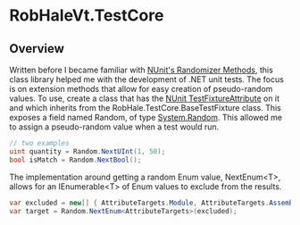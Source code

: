 # RobHaleVt.TestCore
## Overview
Written before I became familiar with [NUnit's Randomizer Methods](https://docs.nunit.org/articles/nunit/writing-tests/Randomizer-Methods.html), this class library helped me with the development of .NET unit tests. The focus is on extension methods that allow for easy creation of pseudo-random values. To use, create a class that has the [NUnit TestFixtureAttribute](https://docs.nunit.org/articles/nunit/writing-tests/attributes/testfixture.html) on it and which inherits from the RobHale.TestCore.BaseTestFixture class. This exposes a field named Random, of type [System.Random](https://docs.microsoft.com/en-us/dotnet/api/system.random?view=netcore-2.0). This allowed me to assign a pseudo-random value when a test would run.

```csharp
// two examples
uint quantity = Random.NextUInt(1, 50);
bool isMatch = Random.NextBool();
```

The implementation around getting a random Enum value, NextEnum\<T>, allows for an IEnumerable\<T> of Enum values to exclude from the results. 
```csharp
var excluded = new[] { AttributeTargets.Module, AttributeTargets.Assembly, AttributeTargets.Constructor };
var target = Random.NextEnum<AttributeTargets>(excluded);
```
